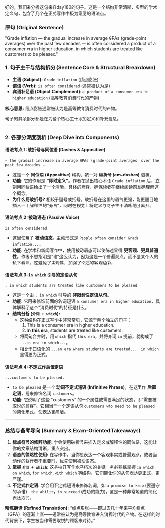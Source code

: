 好的，我们来分析这句来自day180的句子。这是一个结构非常清晰、典型的学术定义句，包含了几个在正式写作中极为常见的语法点。

### **原句 (Original Sentence)**

"Grade inflation — the gradual increase in average GPAs (grade-point averages) over the past few decades — is often considered a product of a consumer era in higher education, in which students are treated like customers to be pleased."

### **1. 句子主干与结构拆分 (Sentence Core & Structural Breakdown)**

- **主语 (Subject):** `Grade inflation` (绩点膨胀)
- **谓语 (Verb):** `is often considered` (通常被认为是)
- **宾语补足语 (Object Complement):** `a product of a consumer era in higher education` (高等教育消费时代的产物)

**核心意思:** 绩点膨胀通常被认为是高等教育消费时代的产物。

句子的其余部分都是在为这个核心主干添加定义和补充信息。

------

### **2. 各部分深度剖析 (Deep Dive into Components)**

#### **语法考点 1: 破折号与同位语 (Dashes & Appositive)**

```
— the gradual increase in average GPAs (grade-point averages) over the past few decades —
```

- 这是一个 **同位语 (Appositive)** 结构，被一对 **破折号 (em-dashes)** 包裹。
- **功能:** 它的作用是 **“即时定义”**。作者在抛出核心术语 `Grade inflation` 后，立刻用同位语给出了一个清晰、具体的解释，确保读者在继续阅读前准确理解这个概念。
- **为什么用破折号?** 相较于逗号或括号，破折号在这里的语气更强，能更醒目地插入一个解释性的“旁白”，同时在视觉上将定义与句子主干清晰地分离开。

#### **语法考点 2: 被动语态 (Passive Voice)**

```
is often considered
```

- 这里使用了 **被动语态**。主动形式是 `People often consider Grade inflation...`。
- **功能:** 在学术和新闻写作中，使用被动语态可以使陈述显得 **更客观、更具普遍性**。作者不想指明是“谁”这么认为，因为这是一个普遍观点，而不是某个人的私下看法。这避免了主观性，加强了论述的客观色彩。

#### **语法考点 3: `in which` 引导的定语从句**

```
, in which students are treated like customers to be pleased.
```

- 这是一个由 `, in which` 引导的 **非限制性定语从句**。
- **功能:** 它用来修饰前面的名词短语 `a consumer era in higher education`，具体解释了这个“消费时代”的特征是什么。
- **结构分析 (`介词 + which`):**
  - 这种结构在正式写作中非常常见，它源于两个独立的句子：
    1. This is a consumer era in higher education.
    2. **In this era**, students are treated like customers.
  - 将两句合并时，用 `which` 指代 `this era`，并将介词 `in` 提前，就构成了 `...an era in which...`。
  - 相比于口语化的 `...an era where students are treated...`，`in which` 显得更为正式。

#### **语法考点 4: 不定式作后置定语**

```
...customers to be pleased.
```

- `to be pleased` 是一个 **动词不定式短语 (Infinitive Phrase)**，在这里作 **后置定语**，用来修饰名词 `customers`。
- **功能:** 它说明了这些 "customers" 的一个属性或需要满足的状态，即“需要被取悦的顾客”。它相当于一个定语从句 `customers who need to be pleased` 的简化形式，使表达更简洁。

------

### **总结与备考导向 (Summary & Exam-Oriented Takeaways)**

1. **标点符号的修辞功能:** 学会使用破折号来插入定义或解释性的同位语，这能让你的文章结构清晰，重点突出。
2. **语态的策略性使用:** 在写作中，当你想表达一个客观事实或普遍观点，或者当动作的执行者不重要时，优先使用被动语态。
3. **掌握 `介词 + which`:** 这是拉开写作水平档次的关键。务必熟练掌握 `in which`, `on which`, `for which`, `with which` 等结构，它们能让你的从句表达更正式、更严谨。
4. **不定式作定语:** 学会用不定式短语来修饰名词，如 `a promise to keep` (要遵守的承诺)，`the ability to succeed` (成功的能力)，这是一种非常地道的简化表达方式。

**精炼翻译 (Refined Translation):** “绩点膨胀——即过去几十年来平均绩点（GPA）的逐渐上涨——通常被认为是高等教育进入消费时代的产物。在这样的时代背景下，学生被当作需要取悦的顾客来对待。”